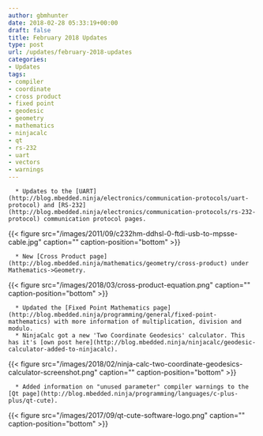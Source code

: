 ```yaml
---
author: gbmhunter
date: 2018-02-28 05:33:19+00:00
draft: false
title: February 2018 Updates
type: post
url: /updates/february-2018-updates
categories:
- Updates
tags:
- compiler
- coordinate
- cross product
- fixed point
- geodesic
- geometry
- mathematics
- ninjacalc
- qt
- rs-232
- uart
- vectors
- warnings
---
```



	  * Updates to the [UART](http://blog.mbedded.ninja/electronics/communication-protocols/uart-protocol) and [RS-232](http://blog.mbedded.ninja/electronics/communication-protocols/rs-232-protocol) communication protocol pages.  



{{< figure src="/images/2011/09/c232hm-ddhsl-0-ftdi-usb-to-mpsse-cable.jpg" caption="" caption-position="bottom" >}}



	  * New [Cross Product page](http://blog.mbedded.ninja/mathematics/geometry/cross-product) under Mathematics->Geometry.  



{{< figure src="/images/2018/03/cross-product-equation.png" caption="" caption-position="bottom" >}}



	  * Updated the [Fixed Point Mathematics page](http://blog.mbedded.ninja/programming/general/fixed-point-mathematics) with more information of multiplication, division and modulo.
	  * NinjaCalc got a new 'Two Coordinate Geodesics' calculator. This has it's [own post here](http://blog.mbedded.ninja/ninjacalc/geodesic-calculator-added-to-ninjacalc).  



{{< figure src="/images/2018/02/ninja-calc-two-coordinate-geodesics-calculator-screenshot.png" caption="" caption-position="bottom" >}}



	  * Added information on "unused parameter" compiler warnings to the [Qt page](http://blog.mbedded.ninja/programming/languages/c-plus-plus/qt-cute).  



{{< figure src="/images/2017/09/qt-cute-software-logo.png" caption="" caption-position="bottom" >}}




